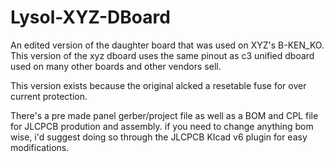 # Lysol-XYZ-DBoard
An edited version of the daughter board that was used on XYZ's B-KEN_KO.
This version of the xyz dboard uses the same pinout as c3 unified dboard used on many other boards and other vendors sell. 

This version exists because the original alcked a resetable fuse for over current protection. 

There's a pre made panel gerber/project file as well as a BOM and CPL file for JLCPCB prodution and assembly. if you need to change anything bom wise, i'd suggest doing so through the JLCPCB KIcad v6 plugin for easy modifications.
